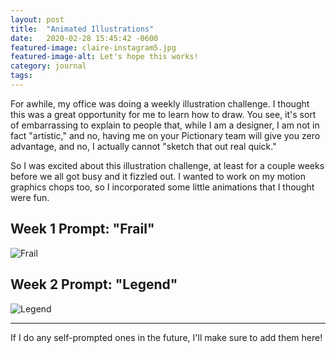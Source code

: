 ```yaml
---
layout: post
title:  "Animated Illustrations"
date:   2020-02-28 15:45:42 -0600
featured-image: claire-instagram5.jpg
featured-image-alt: Let's hope this works!
category: journal
tags: 
---
```


For awhile, my office was doing a weekly illustration challenge. I thought this was a great opportunity for me to learn how to draw. You see, it's sort of embarrassing to explain to people that, while I am a designer, I am not in fact "artistic," and no, having me on your Pictionary team will give you zero advantage, and no, I actually cannot "sketch that out real quick." 

So I was excited about this illustration challenge, at least for a couple weeks before we all got busy and it fizzled out. I wanted to work on my motion graphics chops too, so I incorporated some little animations that I thought were fun.

## Week 1 Prompt: "Frail"

![Frail](../../../../assets/images/Frail.gif)

## Week 2 Prompt: "Legend"

![Legend](../../../../assets/images/Legend.gif)

---

If I do any self-prompted ones in the future, I'll make sure to add them here!